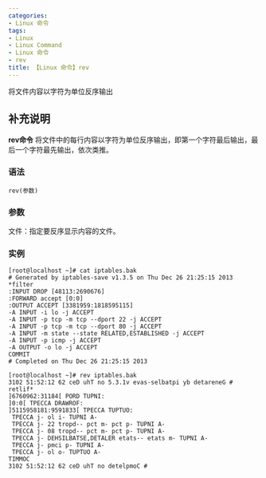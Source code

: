 ```yaml
---
categories:
- Linux 命令
tags:
- Linux
- Linux Command
- Linux 命令
- rev
title: 【Linux 命令】rev
---
```


将文件内容以字符为单位反序输出

## 补充说明

**rev命令** 将文件中的每行内容以字符为单位反序输出，即第一个字符最后输出，最后一个字符最先输出，依次类推。

###  语法

```shell
rev(参数)
```

###  参数

文件：指定要反序显示内容的文件。

###  实例

```shell
[root@localhost ~]# cat iptables.bak
# Generated by iptables-save v1.3.5 on Thu Dec 26 21:25:15 2013
*filter
:INPUT DROP [48113:2690676]
:FORWARD accept [0:0]
:OUTPUT ACCEPT [3381959:1818595115]
-A INPUT -i lo -j ACCEPT
-A INPUT -p tcp -m tcp --dport 22 -j ACCEPT
-A INPUT -p tcp -m tcp --dport 80 -j ACCEPT
-A INPUT -m state --state RELATED,ESTABLISHED -j ACCEPT
-A INPUT -p icmp -j ACCEPT
-A OUTPUT -o lo -j ACCEPT
COMMIT
# Completed on Thu Dec 26 21:25:15 2013

[root@localhost ~]# rev iptables.bak 
3102 51:52:12 62 ceD uhT no 5.3.1v evas-selbatpi yb detareneG #
retlif*
]6760962:31184[ PORD TUPNI:
]0:0[ TPECCA DRAWROF:
]5115958181:9591833[ TPECCA TUPTUO:
 TPECCA j- ol i- TUPNI A-
 TPECCA j- 22 tropd-- pct m- pct p- TUPNI A-
 TPECCA j- 08 tropd-- pct m- pct p- TUPNI A-
 TPECCA j- DEHSILBATSE,DETALER etats-- etats m- TUPNI A-
 TPECCA j- pmci p- TUPNI A-
 TPECCA j- ol o- TUPTUO A-
TIMMOC
3102 51:52:12 62 ceD uhT no detelpmoC #
```


<!-- Linux命令行搜索引擎：https://jaywcjlove.github.io/linux-command/ -->